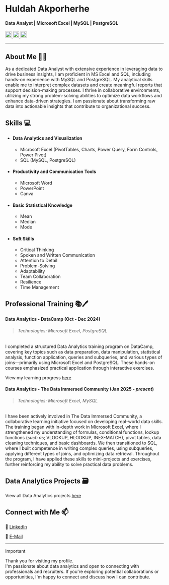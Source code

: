 # Huldah Akporherhe
#### Data Analyst | Microsoft Excel | MySQL | PostgreSQL
<div align="left">
  <a href="mailto:akporherhehuldah@gmail.com" target="_blank">
    <img src="https://img.shields.io/static/v1?message=Email&logo=gmail&label=Gmail&color=202020&logoColor=white&labelColor=D14836&style=for-the-badge" height="20" alt="gmail logo"  />
  </a>
  <a href="http://linkedin.com/in/huldah-akporherhe" target="_blank">
    <img src="https://img.shields.io/static/v1?message=Connect&logo=linkedin&label=LinkedIn&color=202020&logoColor=white&labelColor=0077B5&style=for-the-badge" height="20" alt="linkedin logo"  />
  </a>
  <a href="https://medium.com/@akporherhehuldah" target="_blank">
    <img src="https://img.shields.io/static/v1?message=Follow&logo=medium&label=Medium&color=202020&logoColor=white&labelColor=12100E&style=for-the-badge" height="20" alt="medium logo"  />
  </a>
 </div>

<!--
> <div align="left">
>  <a href="mailto:akporherhehuldah@gmail.com" target="_blank">
>    <img src="https://img.shields.io/static/v1?message=Email&logo=gmail&label=Gmail&color=202020&logoColor=white&labelColor=D14836&style=for-the-badge" height="20" alt="gmail logo"  />
>  </a>
>  <a href="http://linkedin.com/in/huldah-akporherhe" target="_blank">
>    <img src="https://img.shields.io/static/v1?message=Connect&logo=linkedin&label=LinkedIn&color=202020&logoColor=white&labelColor=0077B5&style=for-the-badge" height="20" alt="linkedin logo"  />
>  </a>
>  <a href="https://medium.com/@akporherhehuldah" target="_blank">
>    <img src="https://img.shields.io/static/v1?message=Follow&logo=medium&label=Medium&color=202020&logoColor=white&labelColor=12100E&style=for-the-badge" height="20" alt="medium logo"  />
>  </a>
> </div> -->
_____
<!--

<div align="left">
  <a href="mailto:akporherhehuldah@gmail.com" target="_blank">
    <img src="https://img.shields.io/static/v1?message=Gmail&logo=gmail&label=&color=D14836&logoColor=white&labelColor=&style=for-the-badge" height="20" alt="gmail logo"  />
  </a>
  <a href="http://linkedin.com/in/huldah-akporherhe" target="_blank">
    <img src="https://img.shields.io/static/v1?message=LinkedIn&logo=linkedin&label=&color=0077B5&logoColor=white&labelColor=&style=for-the-badge" height="20" alt="linkedin logo"  />
  </a>
  <a href="https://medium.com/@akporherhehuldah" target="_blank">
    <img src="https://img.shields.io/static/v1?message=Medium&logo=medium&label=&color=12100E&logoColor=white&labelColor=&style=for-the-badge" height="20" alt="medium logo"  />
  </a>
</div>
-->

## About Me :woman_technologist:
As a dedicated Data Analyst with extensive experience in leveraging data to drive business insights, I am proficient in MS Excel and SQL, including hands-on experience with MySQL and PostgreSQL. My analytical skills enable me to interpret complex datasets and create meaningful reports that support decision-making processes. I thrive in collaborative environments, utilizing my strong problem-solving abilities to optimize data workflows and enhance data-driven strategies. I am passionate about transforming raw data into actionable insights that contribute to organizational success. 

## Skills :computer:
- #### Data Analytics and Visualization
  - Microsoft Excel (PivotTables, Charts, Power Query, Form Controls, Power Pivot)
  - SQL (MySQL, PostgreSQL)
- #### Productivity and Communication Tools
  - Microsoft Word 
  - PowerPoint
  - Canva
- #### Basic Statistical Knowledge
  - Mean
  - Median
  - Mode
- #### Soft Skills
  - Critical Thinking
  - Spoken and Written Communication
  - Attention to Detail
  - Problem-Solving
  - Adaptability
  - Team Collaboration
  - Resilience
  - Time Management

## Professional Training :books::pen:
#### Data Analytics - DataCamp (Oct - Dec 2024)
> ###### Technologies: Microsoft Excel, PostgreSQL

I completed a structured Data Analytics training program on DataCamp, covering key topics such as data preparation, data manipulation, statistical analysis, function application, queries and subqueries, and various types of joins—primarily using Microsoft Excel and PostgreSQL. These hands-on courses emphasized practical application through interactive exercises.

View my learning progress [here](https://github.com/huldanalyst/Images/commit/efc07b15fe366bab5c21d6338220f8107ea4b40a)

#### Data Analytics - The Data Immersed Community (Jan 2025 _- present_)
> ###### Technologies: Microsoft Excel, MySQL

I have been actively involved in The Data Immersed Community, a collaborative learning initiative focused on developing real-world data skills. The training began with in-depth work in Microsoft Excel, where I strengthened my understanding of formulas, conditional functions, lookup functions (_such as_; VLOOKUP, HLOOKUP, INEX-MATCH), pivot tables, data cleaning techniques, and basic dashboards. We then transitioned to SQL, where I built competence in writing complex queries, using subqueries, applying different types of joins, and optimizing data retrieval. Throughout the program, I have applied these skills to mini-projects and exercises, further reinforcing my ability to solve practical data problems.

## Data Analytics Projects :card_file_box:	
View all Data Analytics projects [here](https://github.com/huldanalyst/Data-Analytics-Projects/blob/main/README.md#data-analytics-projects)

## Connect with Me :mailbox:
:link: [LinkedIn](http://linkedin.com/in/huldah-akporherhe)

:email: [E-Mail](mailto:akporherhehuldah@gmail.com)
______
> [!IMPORTANT]  
> Thank you for visiting my profile.  <br>
> I'm passionate about data analytics and open to connecting with professionals and recruiters. If you're exploring potential collaborations or opportunities, I'm happy to connect and discuss how I can contribute.



<!--
**huldanalyst/huldanalyst** is a ✨ _special_ ✨ repository because its `README.md` (this file) appears on your GitHub profile.

Here are some ideas to get you started:

- 🔭 I’m currently working on ...
- 🌱 I’m currently learning ...
- 👯 I’m looking to collaborate on ...
- 🤔 I’m looking for help with ...
- 💬 Ask me about ...
- 📫 How to reach me: ...
- 😄 Pronouns: ...
- ⚡ Fun fact: ...
-->
